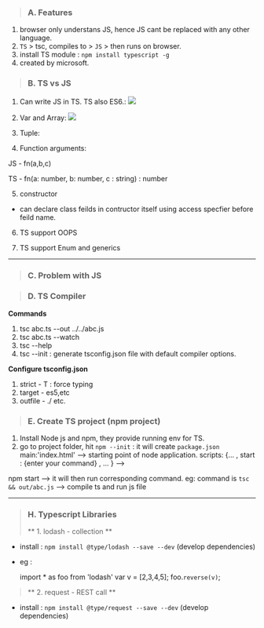 > ### A. Features
1. browser only understans JS, hence JS cant be replaced with any other language.
2. `TS` > tsc, compiles to > `JS` > then runs on browser.
3. install TS module : `npm install typescript -g`
4. created by microsoft.

> ### B. TS vs JS

1. Can write JS in TS. TS also ES6.:
![](https://github.com/lekhrajdinkar/NG6/blob/master/notes/assets/ts-1.jpg)
2. Var and Array:
![](https://github.com/lekhrajdinkar/NG6/blob/master/notes/assets/ts-2.jpg)
3. Tuple:

4. Function arguments:

JS - fn(a,b,c)

TS - fn(a: number, b: number, c : string) : number 

5. constructor
- can declare class feilds in contructor  itself using access specfier before feild name.

6. TS support OOPS

7. TS support Enum and generics


***

> ### C. Problem with JS

> ### D. TS Compiler

**Commands**
1. tsc abc.ts --out ../../abc.js
2. tsc abc.ts --watch
3. tsc --help
4. tsc --init : generate tsconfig.json file with default compiler options.

**Configure tsconfig.json**
1. strict - T : force typing
2. target - es5,etc
3. outfile - ./
etc.

> ### E. Create TS project (npm project)

1. Install Node js and npm, they provide running env for TS.
2. go to project folder, hit `npm --init` : it will create `package.json`
main:'index.html' --> starting point of node application.
scripts: {... , start : {enter your command} , ... } --> 

npm start --> it will then run corresponding command.
eg: command is `tsc && out/abc.js` --> compile ts and run js file

***
> ### H. Typescript Libraries
> ** 1. lodash - collection **
- install : `npm install @type/lodash --save --dev` (develop dependencies)
- eg : 

    import * as foo from 'lodash'
    var v = [2,3,4,5];
    foo.`reverse(v)`;


> ** 2. request - REST call **
- install : `npm install @type/request --save --dev` (develop dependencies)